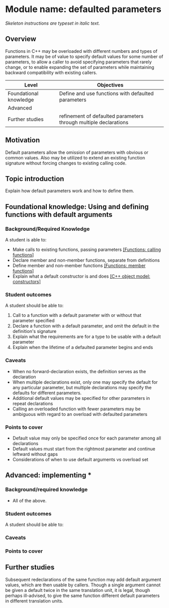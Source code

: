 # Module name: defaulted parameters
_Skeleton instructions are typeset in italic text._

## Overview

Functions in C++ may be overloaded with different numbers and types of 
parameters. It may be of value to specify default values for some number 
of parameters, to allow a caller to avoid specifying parameters that 
rarely change, or to enable expanding the set of parameters while 
maintaining backward compatibility with existing callers.

<table>
  <thead>
    <th>Level</th>
    <th>Objectives</th>
  </thead>
  <tr>
    <td>Foundational knowledge</td>
    <td>Define and use functions with defaulted parameters</td>
  </tr>
  <tr>
    <td>Advanced</td>
    <td></td>
  </tr>
  <tr>
    <td>Further studies</td>
    <td>refinement of defaulted parameters through multiple declarations</td>
  </tr>
</table>

## Motivation

Default parameters allow the omission of parameters with obvious or common
values. Also may be utilized to extend an existing function signature 
without forcing changes to existing calling code.

## Topic introduction

Explain how default parameters work and how to define them.

## Foundational knowledge: Using and defining functions with default arguments

### Background/Required Knowledge

A student is able to:

* Make calls to existing functions, passing parameters [[Functions: calling functions]][1]
* Declare member and non-member functions, separate from definitions
* Define member and non-member functions [[Functions: member functions]][2]
* Explain what a default constructor is and does [[C++ object model: constructors]][3]

### Student outcomes

A student should be able to:

1. Call to a function with a default parameter with or without that parameter specified
2. Declare a function with a default parameter, and omit the default in the definition's signature
3. Explain what the requirements are for a type to be usable with a default parameter
4. Explain when the lifetime of a defaulted parameter begins and ends


### Caveats

* When no forward-declaration exists, the definition serves as the declaration
* When multiple declarations exist, only one may specify the default for any particular parameter, but multiple declarations may specify the defaults for different parameters.
* Additional default values may be specified for other parameters in repeat declarations
* Calling an overloaded function with fewer parameters may be ambiguous with regard to an overload with defaulted parameters

### Points to cover

* Default value may only be specified once for each parameter among all declarations
* Default values must start from the rightmost parameter and continue leftward without gaps
* Considerations of when to use default arguments vs overload set

## Advanced: implementing *

### Background/required knowledge

* All of the above.

### Student outcomes

A student should be able to:

### Caveats


### Points to cover

## Further studies

Subsequent redeclarations of the same function may add default argument
values, which are then usable by callers.
Though a single argument cannot be given a default twice in the same 
translation unit, it is legal, though perhaps ill-advised, to give the same
function different default parameters in different translation units.


[1]: ../functions/calling-functions.md
[2]: ../functions/member-functions.md
[3]: ../object-model/constructors.md

